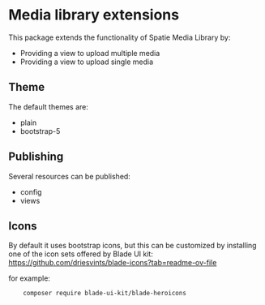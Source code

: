 # Media library extensions

This package extends the functionality of Spatie Media Library by:

- Providing a view to upload multiple media
- Providing a view to upload single media

## Theme

The default themes are:
- plain
- bootstrap-5

## Publishing

Several resources can be published:
- config
- views

## Icons

By default it uses bootstrap icons, but this can be customized by installing one of the
icon sets offered by Blade UI kit: https://github.com/driesvints/blade-icons?tab=readme-ov-file

for example:
```shell
    composer require blade-ui-kit/blade-heroicons
```

